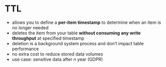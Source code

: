 # TTL

- allows you to define a **per-item timestamp** to determine when an item is no longer needed
- deletes the item from your table **without consuming any write throughput** at specified timestamp
- deletion is a background system process and don’t impact table performance
- no extra cost to reduce stored data volumes
- use case: sensitive data after n year (GDPR)
